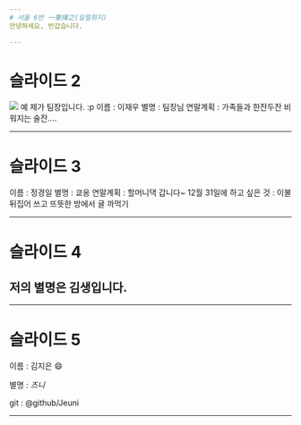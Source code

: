```yaml
---
# 서울 6반 一筆揮之(일필휘지)
안녕하세요, 반갑습니다.

---
```

# 슬라이드 2

![](https://github.com/Jeuni/ssafy-6-hotlife/blob/master/img/Team_Jang.JPG)
예 제가 팀장입니다. :p
이름 : 이재우
별명 : 팀장님
연말계획 : 가족들과 한잔두잔 비워지는 술잔....

---
# 슬라이드 3

이름 : 정경일
별명 : 쿄옹
연말계획 : 할머니댁 갑니다~
12월 31일에 하고 싶은 것 : 이불 뒤집어 쓰고 뜨뜻한 방에서 귤 까먹기 

---
# 슬라이드 4

## 저의 별명은 김생입니다.

---
# 슬라이드 5

이름 : 김지은 :smile:

별명 : *즈니*

git : @github/Jeuni

---
